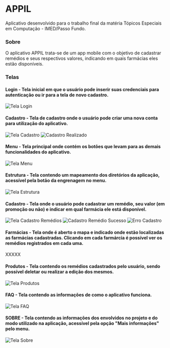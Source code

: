 # APPIL

Aplicativo desenvolvido para o trabalho final da matéria Tópicos Especiais em Computação - IMED/Passo Fundo.

### Sobre

O aplicativo APPIL trata-se de um app mobile com o objetivo de cadastrar remédios e seus respectivos valores, indicando em quais farmácias eles estão disponíveis.

### Telas

#### Login - Tela inicial em que o usuário pode inserir suas credenciais para autenticação ou ir para a tela de novo cadastro.
![Tela Login](https://user-images.githubusercontent.com/58514930/174131406-0aaf7816-a5fb-4caf-b87b-b32b2bd64a64.png)

#### Cadastro - Tela de cadastro onde o usuário pode criar uma nova conta para utilização do aplicativo.
![Tela Cadastro](https://user-images.githubusercontent.com/58514930/174131645-49ca3d82-0fea-400c-a10e-f452e176c5fb.png)
![Cadastro Realizado](https://user-images.githubusercontent.com/58514930/174131676-dc5290ec-80db-4a0f-8e67-beb57cf11fd3.png)

#### Menu - Tela principal onde contém os botões que levam para as demais funcionalidades do aplicativo.
![Tela Menu](https://user-images.githubusercontent.com/58514930/174131840-2b6f4733-5384-431c-87f8-ead04cfe6ab5.png)

#### Estrutura - Tela contendo um mapeamento dos diretórios da aplicação, acessível pela botão da engrenagem no menu.
![Tela Estrutura](https://user-images.githubusercontent.com/58514930/174132267-66ddba04-39b7-4752-8d89-68395b76b7a7.png)

#### Cadastro - Tela onde o usuário pode cadastrar um remédio, seu valor (em promoção ou não) e indicar em qual farmácia ele está disponível.
![Tela Cadastro Remédios](https://user-images.githubusercontent.com/58514930/174133607-65e673f2-d07c-4073-ba7a-bb546af5b8fd.png)
![Cadastro Remédio Sucesso](https://user-images.githubusercontent.com/58514930/174133746-23bcbeea-185e-4eea-986c-0fa9845e139b.png)
![Erro Cadastro](https://user-images.githubusercontent.com/58514930/174133768-c16f5280-d255-444d-92c4-0136cd8c22fe.png)

#### Farmácias - Tela onde é aberto o mapa e indicado onde estão localizadas as farmácias cadastradas. Clicando em cada farmárcia é possível ver os remédios registrados em cada uma.

XXXXX

#### Produtos - Tela contendo os remédios cadastrados pelo usuário, sendo possível deletar ou realizar a edição dos mesmos.
![Tela Produtos](https://user-images.githubusercontent.com/58514930/174134036-1e995034-aa1c-4a24-a3d0-13a7dd2aeacd.png)

#### FAQ - Tela contendo as informações de como o aplicativo funciona.
![Tela FAQ](https://user-images.githubusercontent.com/58514930/174134373-d604691e-d3a6-461f-a550-4db98d4125cc.png)

#### SOBRE - Tela contendo as informações dos envolvidos no projeto e do modo utilizado na aplicação, acessível pela opção "Mais informações" pelo menu.
![Tela Sobre](https://user-images.githubusercontent.com/58514930/174134811-c1f8eaa1-f6de-48fd-ae0e-acd62455048d.png)

